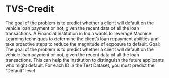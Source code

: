 # TVS-Credit
The goal of the problem is to predict whether a client will default on the vehicle loan payment or not, given the recent data of all the loan transactions.
A Financial institution in India wants to leverage Machine Learning techniques to determine the client’s loan repayment abilities and take proactive steps to reduce the magnitude of exposure to default.
Goal: The goal of the problem is to predict whether a client will default on the vehicle loan payment or not, given the recent data of all the loan transactions. This can help the institution to distinguish the future applicants who might default. For each ID in the Test Dataset, you must predict the “Default” level
